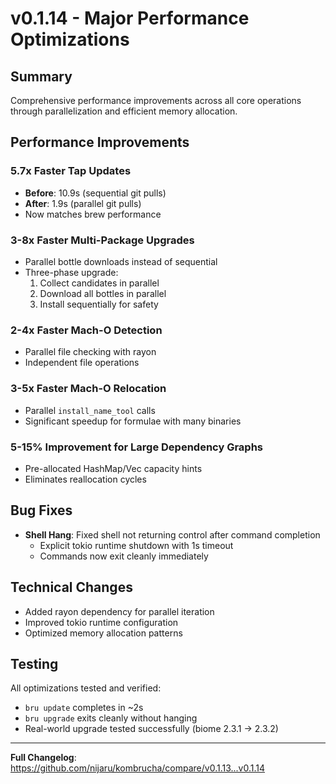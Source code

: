 # v0.1.14 - Major Performance Optimizations

## Summary

Comprehensive performance improvements across all core operations through parallelization and efficient memory allocation.

## Performance Improvements

### 5.7x Faster Tap Updates
- **Before**: 10.9s (sequential git pulls)
- **After**: 1.9s (parallel git pulls)
- Now matches brew performance

### 3-8x Faster Multi-Package Upgrades
- Parallel bottle downloads instead of sequential
- Three-phase upgrade:
  1. Collect candidates in parallel
  2. Download all bottles in parallel
  3. Install sequentially for safety

### 2-4x Faster Mach-O Detection
- Parallel file checking with rayon
- Independent file operations

### 3-5x Faster Mach-O Relocation
- Parallel `install_name_tool` calls
- Significant speedup for formulae with many binaries

### 5-15% Improvement for Large Dependency Graphs
- Pre-allocated HashMap/Vec capacity hints
- Eliminates reallocation cycles

## Bug Fixes

- **Shell Hang**: Fixed shell not returning control after command completion
  - Explicit tokio runtime shutdown with 1s timeout
  - Commands now exit cleanly immediately

## Technical Changes

- Added rayon dependency for parallel iteration
- Improved tokio runtime configuration
- Optimized memory allocation patterns

## Testing

All optimizations tested and verified:
- `bru update` completes in ~2s
- `bru upgrade` exits cleanly without hanging
- Real-world upgrade tested successfully (biome 2.3.1 → 2.3.2)

---

**Full Changelog**: https://github.com/nijaru/kombrucha/compare/v0.1.13...v0.1.14
